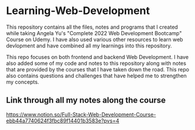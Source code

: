 # Learning-Web-Development
This repository contains all the files, notes and programs that I created while taking Angela Yu's "Complete 2022 Web Development Bootcamp" Course on Udemy. I have also used various other resources to learn web devlopment and have combined all my learnings into this repository.

This repo focuses on both frontend and backend Web Development. I have also added some of my code and notes to this repository along with notes that are provided by the courses that I have taken down the road. This repo also contains questions and challenges that have helped me to strengthen my concepts.

## Link through all my notes along the course
https://www.notion.so/Full-Stack-Web-Development-Course-ebb44a7740624f3fbc89f14401b3583e?pvs=4

